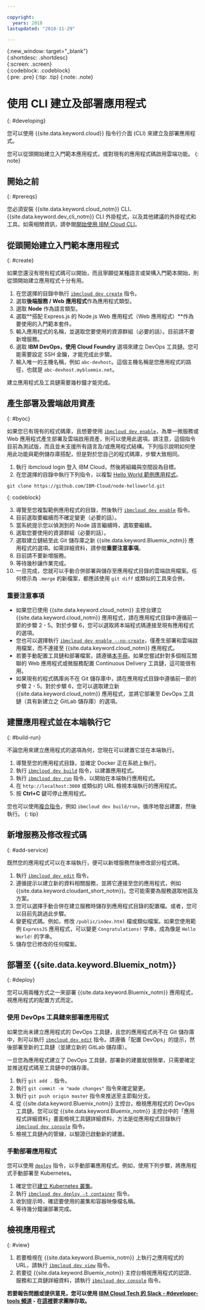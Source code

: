 ```yaml
---

copyright:
  years: 2018
lastupdated: "2018-11-29"

---
```


{:new_window: target="_blank"}  
{:shortdesc: .shortdesc}  
{:screen: .screen}  
{:codeblock: .codeblock}  
{:pre: .pre}
{:tip: .tip}
{:note: .note}

# 使用 CLI 建立及部署應用程式
{: #developing}

您可以使用 {{site.data.keyword.cloud}} 指令行介面 (CLI) 來建立及部署應用程式。 

您可以從頭開始建立入門範本應用程式，或對現有的應用程式碼啟用雲端功能。
{: note}

## 開始之前
{: #prereqs}

您必須安裝 {{site.data.keyword.cloud_notm}} CLI、{{site.data.keyword.dev_cli_notm}} CLI 外掛程式，以及其他建議的外掛程式和工具。如需相關資訊，請參閱[開始使用 IBM Cloud CLI](/docs/cli/index.html)。 

## 從頭開始建立入門範本應用程式
{: #create}

如果您還沒有現有程式碼可以開始，而且寧願從某種語言或架構入門範本開始，則從頭開始建立應用程式十分有用。

1. 在您選擇的目錄中執行 [`ibmcloud dev create`](/docs/cli/idt/commands.html#create) 指令。
2. 選取**後端服務 / Web 應用程式**作為應用程式類型。
3. 選取 **Node** 作為語言類型。
4. 選取**搭配 Express.js 的 Node.js Web 應用程式（Web 應用程式）**作為要使用的入門範本套件。
5. 輸入應用程式的名稱，並選取您要使用的資源群組（必要的話）。目前請不要新增服務。
6. 選取 **IBM DevOps，使用 Cloud Foundry** 選項來建立 DevOps 工具鏈。您可能需要設定 SSH 金鑰，才能完成此步驟。
7. 輸入唯一的主機名稱，例如 `abc-devhost`。這個主機名稱是您應用程式的路徑，也就是 `abc-devhost.mybluemix.net`。

建立應用程式及工具鏈需要幾秒鐘才能完成。

## 產生部署及雲端啟用資產
{: #byoc}

如果您已有現有的程式碼庫，且想要使用 [`ibmcloud dev enable`](/docs/cli/idt/commands.html#enable)，為單一微服務或 Web 應用程式產生部署及雲端啟用資產，則可以使用此選項。請注意，這個指令目前為測試版，而且並未支援所有語言及/或應用程式結構。下列指示說明如何使用此功能與範例儲存庫搭配，但是對於您自己的程式碼庫，步驟大致相同。

1. 執行 ibmcloud login 登入 IBM Cloud，然後將組織與空間設為目標。
2. 在您選擇的目錄中執行下列指令，以複製 [Hello World 範例應用程式](https://github.com/IBM-Cloud/node-helloworld)。

  ```
  git clone https://github.com/IBM-Cloud/node-helloworld.git
  ```
  {: codeblock}

3. 導覽至您複製範例應用程式的目錄，然後執行 [`ibmcloud dev enable`](/docs/cli/idt/commands.html#enable) 指令。
4. 目前選取要繼續而不確定變更（必要的話）。
5. 當系統提示您以偵測到的 Node 語言繼續時，選取要繼續。
6. 選取您要使用的資源群組（必要的話）。 
7. 選取建立鏈結至此 Git 儲存庫之新 {{site.data.keyword.Bluemix_notm}} 應用程式的選項。如需詳細資料，請參閱**重要注意事項**。
8. 目前請不要新增服務。
9. 等待幾秒讓作業完成。 
10. 一旦完成，您就可以手動合併部署與儲存至應用程式目錄的雲端啟用檔案。任何標示為 `.merge` 的新檔案，都應該使用 `git diff` 或類似的工具來合併。

### 重要注意事項
 - 如果您已使用 {{site.data.keyword.cloud_notm}} 主控台建立 {{site.data.keyword.cloud_notm}} 應用程式，請在應用程式目錄中遵循前一節的步驟 2 - 5。對於步驟 6，您可以選取將本端程式碼連接至現有應用程式的選項。
 - 您也可以選擇執行 [`ibmcloud dev enable --no-create`](/docs/cli/idt/commands.html#enable)，僅產生部署和雲端啟用檔案，而不連接至 {{site.data.keyword.cloud_notm}} 應用程式。
 - 若要手動配置工具鏈和部署檔案，請遵循[本手冊](/docs/apps/tutorials/tutorial_byoc_kube.html#tutorial)。如果您嘗試針對多個相互關聯的 Web 應用程式或微服務配置 Continuous Delivery 工具鏈，這可能很有用。
 - 如果現有的程式碼庫尚不在 Git 儲存庫中，請在應用程式目錄中遵循前一節的步驟 2 - 5。對於步驟 6，您可以選取建立新 {{site.data.keyword.cloud_notm}} 應用程式，並將它部署至 DevOps 工具鏈（具有新建立之 GitLab 儲存庫）的選項。

## 建置應用程式並在本端執行它
{: #build-run}

不論您用來建立應用程式的選項為何，您現在可以建置它並在本端執行。

1. 導覽至您的應用程式目錄，並確定 Docker 正在系統上執行。
2. 執行 [`ibmcloud dev build`](/docs/cli/idt/commands.html#build) 指令，以建置應用程式。
3. 執行 [`ibmcloud dev run`](/docs/cli/idt/commands.html#run) 指令，以開始在本端執行應用程式。
4. 在 `http://localhost:3000` 或類似的 URL 檢視本端執行的應用程式。
5. 按 **Ctrl+C** 鍵可停止應用程式。

您也可以使用[複合指令](/docs/cli/idt/commands.html#compound)，例如 `ibmcloud dev build/run`，循序地發出建置，然後執行。
{: tip}

## 新增服務及修改程式碼
{: #add-service}

既然您的應用程式可以在本端執行，便可以新增服務然後修改部分程式碼。 

1. 執行 [`ibmcloud dev edit`](/docs/cli/idt/commands.html#edit) 指令。
2. 遵循提示以建立新的資料相關服務，並將它連接至您的應用程式，例如 {{site.data.keyword.cloudant_short_notm}}。您可能需要為服務選取地區及方案。
3. 您可以選擇手動合併在建立服務時儲存到應用程式目錄的配置檔。或者，您可以目前先跳過此步驟。
4. 變更程式碼。例如，修改 `/public/index.html` 檔或類似檔案。如果您使用範例 `ExpressJS` 應用程式，可以變更 `Congratulations!` 字串，成為像是 `Hello World!` 的字串。
5. 儲存您已修改的任何檔案。

## 部署至 {{site.data.keyword.Bluemix_notm}}
{: #deploy}

您可以用兩種方式之一來部署 {{site.data.keyword.Bluemix_notm}} 應用程式，視應用程式的配置方式而定。 

### 使用 DevOps 工具鏈來部署應用程式
如果您尚未建立應用程式的 DevOps 工具鏈，且您的應用程式尚不在 Git 儲存庫中，則可以執行 [`ibmcloud dev edit`](/docs/cli/idt/commands.html#edit) 指令。請遵循「配置 DevOps」的提示，然後部署至新的工具鏈（並建立新的 GitLab 儲存庫）。

一旦您為應用程式建立了 DevOps 工具鏈，部署新的建置就很簡單，只需要確定並推送程式碼至工具鏈中的儲存庫。 

1. 執行 `git add .` 指令。
2. 執行 `git commit -m "made changes"` 指令來確定變更。
3. 執行 `git push origin master` 指令來推送至主節點分支。
4. 從 {{site.data.keyword.Bluemix_notm}} 主控台，檢視應用程式的 DevOps 工具鏈。您可以從 {{site.data.keyword.Bluemix_notm}} 主控台中的「應用程式詳細資料」畫面檢視工具鏈詳細資料，方法是從應用程式目錄執行 [`ibmcloud dev console`](/docs/cli/idt/commands.html#console) 指令。
5. 檢視工具鏈內的管線，以驗證已啟動新的建置。

### 手動部署應用程式

您可以使用 [`deploy`](/docs/cli/idt/commands.html#deploy) 指令，以手動部署應用程式。例如，使用下列步驟，將應用程式手動部署至 Kubernetes。

1. 確定您已[建立 Kubernetes 叢集](https://{DomainName}/containers-kubernetes/overview)。
2. 執行 [`ibmcloud dev deploy -t container`](/docs/cli/idt/commands.html#deploy) 指令。
3. 收到提示時，確認要使用的叢集和容器映像檔名稱。
4. 等待幾分鐘讓部署完成。

## 檢視應用程式
{: #view}

1. 若要檢視在 {{site.data.keyword.Bluemix_notm}} 上執行之應用程式的 URL，請執行 [`ibmcloud dev view`](/docs/cli/idt/commands.html#view) 指令。
2. 若要從 {{site.data.keyword.Bluemix_notm}} 主控台檢視應用程式的認證、服務和工具鏈詳細資料，請執行 [`ibmcloud dev console`](/docs/cli/idt/commands.html#console) 指令。 

**若要報告問題或提供意見，您可以使用 [IBM Cloud Tech 的 Slack - #developer-tools 頻道](https://ibm-cloud-tech.slack.com) - 在[這裡](https://slack-invite-ibm-cloud-tech.mybluemix.net/)要求團隊存取。**
